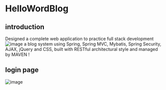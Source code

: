 # HelloWordBlog

## introduction 
Designed a complete web application to practice full stack development![image](https://user-images.githubusercontent.com/54519335/121109377-7209af00-c7d9-11eb-8a9c-50c50aae12be.png)
a blog system using Spring, Spring MVC, Mybatis, Spring Security, AJAX, jQuery and CSS, built with RESTful architectural style and managed by MAVEN !


## login page
![image](https://github.com/fengliu1227/HelloWorldBlog/blob/master/login.jpg)
